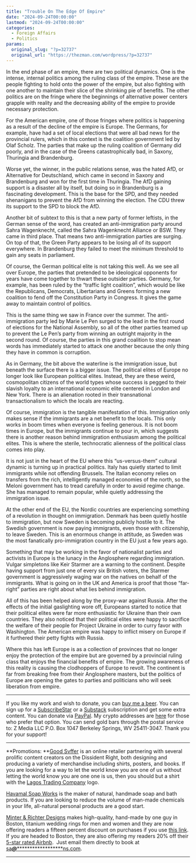 ```yaml
---
title: "Trouble On The Edge Of Empire"
date: "2024-09-24T00:00:00"
lastmod: "2024-09-24T00:00:00"
categories:
  - Foreign Affairs
  - Politics
params:
  original_slug: "?p=32737"
  original_url: "https://thezman.com/wordpress/?p=32737"
---
```


In the end phase of an empire, there are two political dynamics. One is
the intense, internal politics among the ruling class of the empire.
These are the people fighting to hold onto the power of the empire, but
also fighting with one another to maintain their slice of the shrinking
pie of benefits. The other politics are on the fringe where the
beginnings of alternative power centers grapple with reality and the
decreasing ability of the empire to provide necessary protection.

For the American empire, one of those fringes where politics is
happening as a result of the decline of the empire is Europe. The
Germans, for example, have had a set of local elections that were all
bad news for the provincial rulers, which in this context is the
coalition government led by Olaf Scholz. The parties that make up the
ruling coalition of Germany did poorly, and in the case of the Greens
catastrophically bad, in Saxony, Thuringia and Brandenburg.

Worse yet, the winner, in the public relations sense, was the hated AfD,
or Alternative for Deutschland, which came in second in Saxony and
Brandenburg and won for the first time in Thuringia. The AfD gaining
support is a disaster all by itself, but doing so in Brandenburg is a
fascinating development. This is the base for the SPD, and they needed
shenanigans to prevent the AfD from winning the election. The CDU threw
its support to the SPD to block the AfD.

Another bit of subtext to this is that a new party of former leftists,
in the German sense of the word, has created an anti-immigration party
around Sahra Wagenknecht, called the Sahra Wagenknecht Alliance or BSW.
They came in third place. That means two anti-immigration parties are
surging. On top of that, the Green Party appears to be losing all of its
support everywhere. In Brandenburg they failed to meet the minimum
threshold to gain any seats in parliament.

Of course, the German political elite is not taking this well. As we see
all over Europe, the parties that pretended to be ideological opponents
for years have come together to thwart these outsider parties. Germany,
for example, has been ruled by the “traffic light coalition”, which
would be like the Republicans, Democrats, Libertarians and Greens
forming a new coalition to fend off the Constitution Party in Congress.
It gives the game away to maintain control of politics.

This is the same thing we saw in France over the summer. The
anti-immigration party led by Marie Le Pen surged to the lead in the
first round of elections for the National Assembly, so all of the other
parties teamed up to prevent the Le Pen’s party from winning an outright
majority in the second round. Of course, the parties in this grand
coalition to stop mean words has immediately started to attack one
another because the only thing they have in common is corruption.

As in Germany, the bit above the waterline is the immigration issue, but
beneath the surface there is a bigger issue. The political elites of
Europe no longer look like European political elites. Instead, they are
these weird, cosmopolitan citizens of the world types whose success is
pegged to their slavish loyalty to an international economic elite
centered in London and New York. There is an alienation rooted in their
transnational transactionalism to which the locals are reacting.

Of course, immigration is the tangible manifestation of this.
Immigration only makes sense if the immigrants are a net benefit to the
locals. This only works in boom times when everyone is feeling generous.
It is not boom times in Europe, but the immigrants continue to pour in,
which suggests there is another reason behind immigration enthusiasm
among the political elites. This is where the sterile, technocratic
alienness of the political class comes into play.

It is not just in the heart of the EU where this “us-versus-them”
cultural dynamic is turning up in practical politics. Italy has quietly
started to limit immigrants while not offending Brussels. The Italian
economy relies on transfers from the rich, intelligently managed
economies of the north, so the Meloni government has to tread carefully
in order to avoid regime change. She has managed to remain popular,
while quietly addressing the immigration issue.

At the other end of the EU, the Nordic countries are experiencing
something of a revolution in thought on immigration. Denmark has been
quietly hostile to immigration, but now Sweden is becoming publicly
hostile to it. The Swedish government is now paying immigrants, even
those with citizenship, to leave Sweden. This is an enormous change in
attitude, as Sweden was the most fanatically pro-immigration country in
the EU just a few years ago.

Something that may be working in the favor of nationalist parties and
activists in Europe is the lunacy in the Anglosphere regarding
immigration. Vulgar simpletons like Keir Starmer are a warning to the
continent. Despite having support from just one of every six British
voters, the Starmer government is aggressively waging war on the natives
on behalf of the immigrants. What is going on in the UK and America is
proof that those “far-right” parties are right about what lies behind
immigration.

All of this has been helped along by the proxy-war against Russia. After
the effects of the initial gaslighting wore off, Europeans started to
notice that their political elites were far more enthusiastic for
Ukraine than their own countries. They also noticed that their political
elites were happy to sacrifice the welfare of their people for Project
Ukraine in order to curry favor with Washington. The American empire was
happy to inflict misery on Europe if it furthered their petty fights
with Russia.

Where this has left Europe is as a collection of provinces that no
longer enjoy the protection of the empire but are governed by a
provincial ruling class that enjoys the financial benefits of empire.
The growing awareness of this reality is causing the clodhoppers of
Europe to revolt. The continent is far from breaking free from their
Anglosphere masters, but the politics of Europe are opening the gates to
parties and politicians who will seek liberation from empire.

------------------------------------------------------------------------

If you like my work and wish to donate, you can
<a href="https://www.buymeacoffee.com/mujolulu" rel="noopener"
target="_blank">buy me a beer</a>. You can sign up for a
<a href="https://www.subscribestar.com/the-z-blog" rel="noopener"
target="_blank">SubscribeStar</a> or a
<a href="https://thedissident.substack.com/" rel="noopener"
target="_blank">Substack</a> subscription and get some extra content.
You can donate via <a
href="https://www.paypal.com/donate/?cmd=_s-xclick&amp;hosted_button_id=UDAS2Q8JYA6CN&amp;source=url"
rel="noopener" target="_blank">PayPal</a>. My crypto addresses are
<a href="https://thezman.com/wordpress/?page_id=22713" rel="noopener"
target="_blank">here</a> for those who prefer that option. You can send
gold bars through the postal service to: Z Media LLC P.O. Box 1047
Berkeley Springs, WV 25411-3047. Thank you for your support!

------------------------------------------------------------------------

**Promotions: **<a href="https://goodsvffer.com/" rel="noopener" target="_blank">Good
Svffer</a> is an online retailer partnering with several prolific
content creators on the Dissident Right, both designing and producing a
variety of merchandise including shirts, posters, and books. If you are
looking for a way to let the world know you are one of us without
letting the world know you are one one is us, then you should but a
shirt with the
<a href="https://goodsvffer.com/products/lagos-trading-company"
rel="noopener" target="_blank">Lagos Trading Company</a> logo.

<a href="https://havamalsoapworks.com/" rel="noopener"
target="_blank">Havamal Soap Works</a> is the maker of natural, handmade
soap and bath products. If you are looking to reduce the volume of
man-made chemicals in your life, all-natural personal products are a
good start.

<a href="https://www.minterandrichterdesigns.com/"
rel="noreferrer nofollow noopener" target="_blank">Minter &amp; Richter
Designs</a> makes high-quality, hand-made by one guy in Boston, titanium
wedding rings for men and women and they are now offering readers a
fifteen percent discount on purchases if you use
<a href="https://www.minterandrichterdesigns.com/discount/ZMAN"
rel="noreferrer nofollow noopener" target="_blank">this link</a>.
<span class="highlight"><span class="colour"><span class="font"><span class="size">If
you are headed to Boston, they are also offering my readers 20% off
their <a
href="https://www.airbnb.com/users/7988017/listings?user_id=7988017&amp;s=3"
rel="noopener noreferrer" target="_blank">5-star rated Airbnb</a>.  Just
email them directly to book at
<a href="mailto:sa***@*********************ns.com"
data-original-string="iVodoRUxrPr+pHbqhX4Ztg==cb756d8n4IxMVBxUu4+n6zQWfysjgioTSI3NsliIvnkGMjpNa+K53eVuw9xhaDBEUPd"><span
class="apbct-email-encoder"
data-original-string="VhsdeK01IsEDR3vjTYnDIg==cb7NCjnJR/3cM5CXnZIoAefy+7ZbfpBl+IJVC0zdvEUVoCvyNaGS7JLlUc5rXia9qZF"
title="This contact has been encoded by Anti-Spam by CleanTalk. Click to decode. To finish the decoding make sure that JavaScript is enabled in your browser.">sa<span
class="apbct-blur">***</span>@<span
class="apbct-blur">*********************</span>ns.com</span></a>.</span></span></span></span>

------------------------------------------------------------------------
